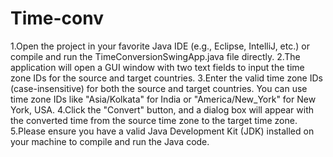 # Time-conv
1.Open the project in your favorite Java IDE (e.g., Eclipse, IntelliJ, etc.) or compile and run the TimeConversionSwingApp.java file directly.
2.The application will open a GUI window with two text fields to input the time zone IDs for the source and target countries.
3.Enter the valid time zone IDs (case-insensitive) for both the source and target countries. You can use time zone IDs like "Asia/Kolkata" for India or "America/New_York" for New York, USA.
4.Click the "Convert" button, and a dialog box will appear with the converted time from the source time zone to the target time zone.
5.Please ensure you have a valid Java Development Kit (JDK) installed on your machine to compile and run the Java code.
